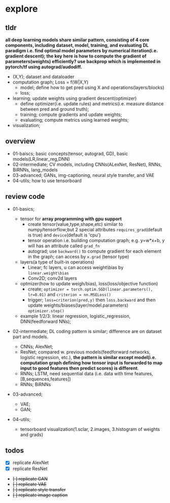 # explore

## tldr
**all deep learning models share similar pattern, consisting of 4 core components, including dataset, model, training, and evaluating**
**DL paradigm i.e. find optimal model parameters by numerical iteration(i.e. gradient descent); the key here is how to compute the gradient of parameters(weights) efficiently? use backprop which is implemented in pytorch/tf using autograd/audodiff.**

- (X,Y); dataset and dataloader
- computation graph; Loss = f(W|X,Y)
  - model; define how to get pred using X and operations(layers/blocks)
  - loss;
- learning; update weights using gradient descent(optimizer)
  - define optimizer(i.e. update rules) and metrics(i.e. measure distance between pred and ground truth);
  - training; compute gradients and update weights;
  - evaluating; compute metrics using learned weights;
- visualization;

## overview
- 01-baiscs; basic concepts(tensor, autograd, GD), basic models(LR,linear_reg,DNN)
- 02-intermediate; CV models, including CNNs(ALexNet, ResNet), RNNs, BiRNNs, lang_models
- 03-advanced; GANs, img-captioning, neural style transfer, and VAE
- 04-utils; how to use tensorboard

## review code
- 01-basics;
  - tensor for **array programming with gpu support**
    - create tensor(value,type,shape,etc) similar to numpy/tensorflow;but 2 special attributes `requires_grad`(default is true) and `device`(default is 'cpu')
    - tensor operation i.e. building computation graph; e.g. y=w*x+b, y will has an attribute called `grad_fn`
    - autograd; use `backward()` to compute gradient for each element in the graph; can access by `x.grad` (tensor type)
  - layers(a type of built-in operations)
    - Linear; fc layers, u can access weight\bias by `linear.weight\bias`
    - Conv2D; conv2d layers
  - optmizer(how to update weigh/bias), loss(loss/objective function)
    - create; `optimizer = torch.optim.SGD(linear.parameters(), lr=0.01)` and `criterion = nn.MSELoss()`
    - trigger; `loss=criterion(pred,y)` then `loss.backward` and then update weights/biases(layer/model.parameters) `optimizer.step()`
  - example 1/2/3: linear regression, logistic_regression, DNN(feedforward NNs);



- 02-intermediate; DL coding pattern is similar; difference are on dataset part and models. 
  - CNNs; AlexNet;
  - ResNet; compared w. previous models(feedforward networks, logistic regression, etc.), **the pattern is similar except model(i.e. computation graph defining how tensor input is forwarded to map input to good features then predict scores) is different**.
  - RNNs; LSTM, need sequential data (i.e. data with time features, [B,sequences,features])
  - RNNs; BiRNNs

- 03-advanced;
  - VAE;
  - GAN;

- 04-utils;
  - tensorboard visualization(1.sclar, 2.images, 3.histogram of weights and grads)

## todos

- [x] replicate AlexNet
- [x] replicate ResNet
- ~~[ ] replicate GAN~~
- ~~[ ] replicate VAE~~
- ~~[ ] replicate style transfer~~
- ~~[ ] replicate image caption~~
